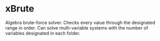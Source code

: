 # xBrute
Algebra brute-force solver. Checks every value through the designated range in order.
Can solve multi-variable systems with the number of variables designated in each folder.